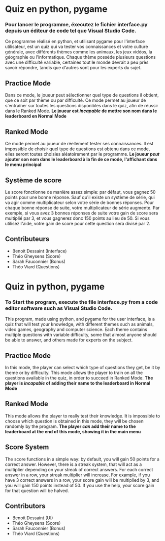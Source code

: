 # Quiz en python, pygame
### Pour lancer le programme, éxecutez le fichier interface.py depuis un éditeur de code tel que Visual Studio Code.
Ce programme réalisé en python, et utilisant pygame pour l'interface utilisateur, est un quiz qui va tester vos connaissances et votre culture générale, avec différents thèmes comme les animaux, les jeux vidéos, la géographie ou l'informatique. Chaque thème possède plusieurs questions avec une difficulté variable, certaines tout le monde devrait a peu près savoir répondre, tandis que d'autres sont pour les experts du sujet.
## Practice Mode
Dans ce mode, le joueur peut sélectionner quel type de questions il obtient, que ce soit par thème ou par difficulté. Ce mode permet au joueur de s'entraîner sur toutes les questions disponibles dans le quiz, afin de réussir dans le Ranked Mode.
**Le joueur est _incapable_ de mettre son nom dans le leaderboard en Normal Mode**
## Ranked Mode
Ce mode permet au joueur de réellement tester ses connaissances. Il est impossible de choisir quel type de questions est obtenu dans ce mode, elles seront toutes choisies aléatoirement par le programme.
**Le joueur _peut_ ajouter son nom dans le leaderboard à la fin de ce mode, l'affichant dans le menu principal**
## Système de score
Le score fonctionne de manière assez simple: par défaut, vous gagnez 50 points pour une bonne réponse. Sauf qu'il existe un système de série, qui va agir comme multiplicateur selon votre série de bonnes réponses. Pour chaque bonne réponse de suite, votre multiplicateur de série augmente. Par exemple, si vous avez 3 bonnes réponses de suite votre gain de score sera multiplié par 3, et vous gagnerez donc 150 points au lieu de 50. Si vous utilisez l'aide, votre gain de score pour cette question sera divisé par 2.
## Contributeurs
- Benoit Dessaint (Interface)
- Théo Gheysens (Score)
- Sarah Fauconnier (Bonus)
- Théo Viard (Questions)

# Quiz in python, pygame
### To Start the program, execute the file interface.py from a code editor software such as Visual Studio Code.
This program, made using python, and pygame for the user interface, is a quiz that will test your knowledge, with different themes such as animals, video games, geography and computer science. Each theme contains multiple questions with variable difficulty, some that almost anyone should be able to answer, and others made for experts on the subject.
## Practice Mode
In this mode, the player can select which type of questions they get, be it by theme or by difficulty. This mode allows the player to train on all the questions available in the quiz, in order to succeed in Ranked Mode.
**The player is _incapable_ of adding their name to the leaderboard in Normal Mode**
## Ranked Mode
This mode allows the player to really test their knowledge. It is impossible to choose which question is obtained in this mode, they will be chosen randomly by the program.
**The player _can_ add their name to the leaderboard at the end of this mode, showing it in the main menu**
## Score System
The score functions in a simple way: by default, you will gain 50 points for a correct answer. However, there is a streak system, that will act as a multiplier depending on your streak of correct answers. For each correct answer in a row, your streak multiplier will increase. For example, if you have 3 correct answers in a row, your score gain will be multiplied by 3, and you will gain 150 points instead of 50. If you use the help, your score gain for that question will be halved.
## Contributors
- Benoit Dessaint (UI)
- Théo Gheysens (Score)
- Sarah Fauconnier (Bonus)
- Théo Viard (Questions)
